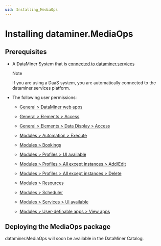 ```yaml
---
uid: Installing_MediaOps
---
```


# Installing dataminer.MediaOps

## Prerequisites

- A DataMiner System that is [connected to dataminer.services](xref:Connecting_your_DataMiner_System_to_the_cloud)

  > [!NOTE]
  > If you are using a DaaS system, you are automatically connected to the dataminer.services platform.

- The following user permissions:

  - [General > DataMiner web apps](xref:DataMiner_user_permissions#general--dataminer-web-apps)

  - [General > Elements > Access](xref:DataMiner_user_permissions#general--elements--access)

  - [General > Elements > Data Display > Access](xref:DataMiner_user_permissions#general--elements--data-display--access)

  - [Modules > Automation > Execute](xref:DataMiner_user_permissions#modules--automation--execute)

  - [Modules > Bookings](xref:DataMiner_user_permissions#modules--bookings)

  - [Modules > Profiles > UI available](xref:DataMiner_user_permissions#modules--profiles--ui-available)

  - [Modules > Profiles > All except instances > Add/Edit](xref:DataMiner_user_permissions#modules--profiles--all-except-instances--addedit)

  - [Modules > Profiles > All except instances > Delete](xref:DataMiner_user_permissions#modules--profiles--all-except-instances--delete)

  - [Modules > Resources](xref:DataMiner_user_permissions#modules--resources)

  - [Modules > Scheduler](xref:DataMiner_user_permissions#modules--scheduler)

  - [Modules > Services > UI available](xref:DataMiner_user_permissions#modules--services--ui-available)

  - [Modules > User-definable apps > View apps](xref:DataMiner_user_permissions#modules--user-definable-apps--view-apps)

## Deploying the MediaOps package

dataminer.MediaOps will soon be available in the DataMiner Catalog.
